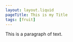 ```yaml
---
layout: layout.liquid
pageTitle: This is my Title
tags: [fruit]
---
```


This is a paragraph of text.